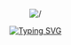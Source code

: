 <p align="center">
  <img src="https://user-images.githubusercontent.com/112260686/218164323-b1c11722-fb89-4f7a-8185-22ef160ddfa2.gif" alt="/" />
</p>

<p align="center">
  <a href="https://git.io/typing-svg"><img src="https://readme-typing-svg.demolab.com?font=Fira+Code&size=17&pause=1000&color=4EC1F7&width=435&lines=%D0%98%D0%BD%D0%BE%D0%B3%D0%B4%D0%B0+%D0%BC%D0%BE%D0%B6%D0%BD%D0%BE+%D0%B7%D0%B0%D0%B4%D1%83%D0%BC%D0%B0%D1%82%D1%8C%D1%81%D1%8F%2C+%D0%B7%D0%B0%D1%87%D0%B5%D0%BC+%D1%8F+%D1%8D%D1%82%D0%BE+%D1%87%D0%B8%D1%82%D0%B0%D1%8E" alt="Typing SVG" /></a>
</p>
